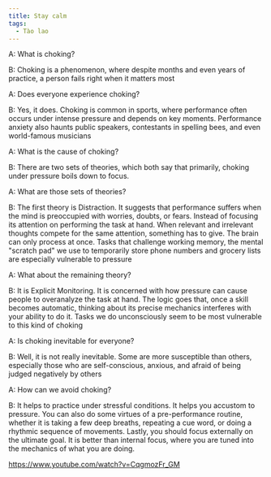 ```yaml
---
title: Stay calm
tags:
  - Tào lao
---
```


A: What is choking?

B: Choking is a phenomenon, where despite months and even years of practice, a person fails right when it matters most

A: Does everyone experience choking?

B: Yes, it does. Choking is common in sports, where performance often occurs under intense pressure and depends on key moments. Performance anxiety also haunts public speakers, contestants in spelling bees, and even world-famous musicians

A: What is the cause of choking?

B: There are two sets of theories, which both say that primarily, choking under pressure boils down to focus.

A: What are those sets of theories?

B: The first theory is Distraction. It suggests that performance suffers when the mind is preoccupied with worries, doubts, or fears. Instead of focusing its attention on performing the task at hand. When relevant and irrelevant thoughts compete for the same attention, something has to give. The brain can only process at once. Tasks that challenge working memory, the mental "scratch pad" we use to temporarily store phone numbers and grocery lists are especially vulnerable to pressure

A: What about the remaining theory?

B: It is Explicit Monitoring. It is concerned with how pressure can cause people to overanalyze the task at hand. The logic goes that, once a skill becomes automatic, thinking about its precise mechanics interferes with your ability to do it. Tasks we do unconsciously seem to be most vulnerable to this kind of choking

A: Is choking inevitable for everyone?

B: Well, it is not really inevitable. Some are more susceptible than others, especially those who are self-conscious, anxious, and afraid of being judged negatively by others

A: How can we avoid choking?

B: It helps to practice under stressful conditions. It helps you accustom to pressure. You can also do some virtues of a pre-performance routine, whether it is taking a few deep breaths, repeating a cue word, or doing a rhythmic sequence of movements. Lastly, you should focus externally on the ultimate goal. It is better than internal focus, where you are tuned into the mechanics of what you are doing.

https://www.youtube.com/watch?v=CqgmozFr_GM
